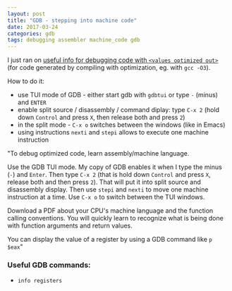 ```yaml
---
layout: post
title: "GDB - stepping into machine code"
date: 2017-03-24
categories: gdb
tags: debugging assembler machine_code gdb
---
```


I just ran on [useful info for debugging code with
`<values optimized out>`][answer] (for code generated by compiling
with optimization, eg. with `gcc -O3`).

How to do it:
- use TUI mode of GDB - either start gdb with `gdbtui` or type `-` (minus)
and `ENTER`
- enable split source / disassembly / command diplay: type `C-x 2` (hold down `Control` and press `X`, then release both and press `2`)
- in the split mode - `C-x o` switches between the windows (like in Emacs)
- using instructions `nexti` and `stepi` allows to execute one machine
instruction


"To debug optimized code, learn assembly/machine language.

Use the GDB TUI mode. My copy of GDB enables it when I type the minus (`-`) and `Enter`. Then type `C-x 2` (that is hold down `Control` and press `X`, release both and then press `2`). That will put it into split source and disassembly display. Then use `stepi` and `nexti` to move one machine instruction at a time. Use `C-x o` to switch between the TUI windows.

Download a PDF about your CPU's machine language and the function calling conventions. You will quickly learn to recognize what is being done with function arguments and return values.

You can display the value of a register by using a GDB command like `p $eax`"

### Useful GDB commands:
- `info registers`


[answer]:         http://stackoverflow.com/questions/1345338/gdb-behavior-value-optimized-out#
[optimout]:       http://stackoverflow.com/questions/5497855/what-does-value-optimized-out-mean-in-gdb
